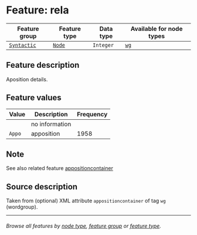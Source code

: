 # Feature: rela

Feature group | Feature type | Data type | Available for node types
---  | --- | --- | --- 
[`Syntactic`](featuresbygroup.md#syntactic-features) | [`Node`](featuresbyfeaturetype.md#node-features) | `Integer` | [`wg`](featuresbynodetype.md#wordgroup-nodes)

## Feature description 

Aposition details.

## Feature values 

Value | Description | Frequency
---  | --- | --- 
` ` | no information | 
`Appo` | apposition | 1958

## Note

See also related feature [appositioncontainer](appositioncontainer.md#readme)

## Source description

Taken from (optional) XML attribute `appositioncontainer` of tag `wg` (wordgroup).

---
###### *Browse all features by [node type](featuresbynodetype.md#readme), [feature group](featuresbygroup.md#readme) or [feature type](featuresbyfeaturetype.md#readme).*
